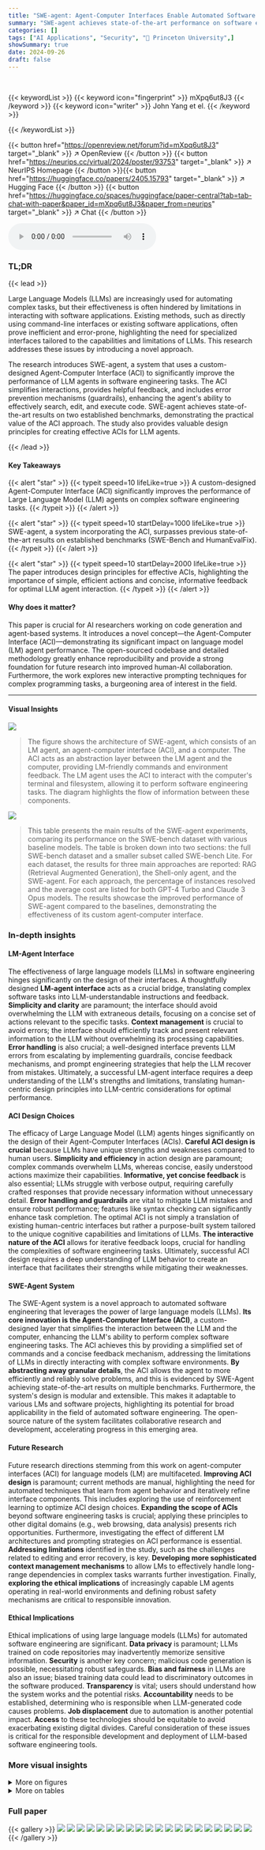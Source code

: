 ```yaml
---
title: "SWE-agent: Agent-Computer Interfaces Enable Automated Software Engineering"
summary: "SWE-agent achieves state-of-the-art performance on software engineering benchmarks by creating a custom agent-computer interface that enhances LM agents' ability to use computers."
categories: []
tags: ["AI Applications", "Security", "🏢 Princeton University",]
showSummary: true
date: 2024-09-26
draft: false
---
```


<br>

{{< keywordList >}}
{{< keyword icon="fingerprint" >}} mXpq6ut8J3 {{< /keyword >}}
{{< keyword icon="writer" >}} John Yang et el. {{< /keyword >}}
 
{{< /keywordList >}}

{{< button href="https://openreview.net/forum?id=mXpq6ut8J3" target="_blank" >}}
↗ OpenReview
{{< /button >}}
{{< button href="https://neurips.cc/virtual/2024/poster/93753" target="_blank" >}}
↗ NeurIPS Homepage
{{< /button >}}{{< button href="https://huggingface.co/papers/2405.15793" target="_blank" >}}
↗ Hugging Face
{{< /button >}}
{{< button href="https://huggingface.co/spaces/huggingface/paper-central?tab=tab-chat-with-paper&paper_id=mXpq6ut8J3&paper_from=neurips" target="_blank" >}}
↗ Chat
{{< /button >}}



<audio controls>
    <source src="https://ai-paper-reviewer.com/mXpq6ut8J3/podcast.wav" type="audio/wav">
    Your browser does not support the audio element.
</audio>


### TL;DR


{{< lead >}}

Large Language Models (LLMs) are increasingly used for automating complex tasks, but their effectiveness is often hindered by limitations in interacting with software applications.  Existing methods, such as directly using command-line interfaces or existing software applications, often prove inefficient and error-prone, highlighting the need for specialized interfaces tailored to the capabilities and limitations of LLMs. This research addresses these issues by introducing a novel approach. 

The research introduces SWE-agent, a system that uses a custom-designed Agent-Computer Interface (ACI) to significantly improve the performance of LLM agents in software engineering tasks. The ACI simplifies interactions, provides helpful feedback, and includes error prevention mechanisms (guardrails), enhancing the agent's ability to effectively search, edit, and execute code. SWE-agent achieves state-of-the-art results on two established benchmarks, demonstrating the practical value of the ACI approach. The study also provides valuable design principles for creating effective ACIs for LLM agents.

{{< /lead >}}


#### Key Takeaways

{{< alert "star" >}}
{{< typeit speed=10 lifeLike=true >}} A custom-designed Agent-Computer Interface (ACI) significantly improves the performance of Large Language Model (LLM) agents on complex software engineering tasks. {{< /typeit >}}
{{< /alert >}}

{{< alert "star" >}}
{{< typeit speed=10 startDelay=1000 lifeLike=true >}} SWE-agent, a system incorporating the ACI, surpasses previous state-of-the-art results on established benchmarks (SWE-Bench and HumanEvalFix). {{< /typeit >}}
{{< /alert >}}

{{< alert "star" >}}
{{< typeit speed=10 startDelay=2000 lifeLike=true >}} The paper introduces design principles for effective ACIs, highlighting the importance of simple, efficient actions and concise, informative feedback for optimal LLM agent interaction. {{< /typeit >}}
{{< /alert >}}

#### Why does it matter?
This paper is crucial for AI researchers working on code generation and agent-based systems.  It introduces a novel concept—the Agent-Computer Interface (ACI)—demonstrating its significant impact on language model (LM) agent performance.  The open-sourced codebase and detailed methodology greatly enhance reproducibility and provide a strong foundation for future research into improved human-AI collaboration.  Furthermore, the work explores new interactive prompting techniques for complex programming tasks, a burgeoning area of interest in the field.

------
#### Visual Insights



![](https://ai-paper-reviewer.com/mXpq6ut8J3/figures_0_1.jpg)

> The figure shows the architecture of SWE-agent, which consists of an LM agent, an agent-computer interface (ACI), and a computer. The ACI acts as an abstraction layer between the LM agent and the computer, providing LM-friendly commands and environment feedback.  The LM agent uses the ACI to interact with the computer's terminal and filesystem, allowing it to perform software engineering tasks.  The diagram highlights the flow of information between these components.





![](https://ai-paper-reviewer.com/mXpq6ut8J3/tables_5_1.jpg)

> This table presents the main results of the SWE-agent experiments, comparing its performance on the SWE-bench dataset with various baseline models. The table is broken down into two sections: the full SWE-bench dataset and a smaller subset called SWE-bench Lite. For each dataset, the results for three main approaches are reported: RAG (Retrieval Augmented Generation), the Shell-only agent, and the SWE-agent. For each approach, the percentage of instances resolved and the average cost are listed for both GPT-4 Turbo and Claude 3 Opus models.  The results showcase the improved performance of SWE-agent compared to the baselines, demonstrating the effectiveness of its custom agent-computer interface.





### In-depth insights


#### LM-Agent Interface
The effectiveness of large language models (LLMs) in software engineering hinges significantly on the design of their interfaces.  A thoughtfully designed **LM-agent interface** acts as a crucial bridge, translating complex software tasks into LLM-understandable instructions and feedback.  **Simplicity and clarity** are paramount; the interface should avoid overwhelming the LLM with extraneous details, focusing on a concise set of actions relevant to the specific tasks.  **Context management** is crucial to avoid errors; the interface should efficiently track and present relevant information to the LLM without overwhelming its processing capabilities.  **Error handling** is also crucial; a well-designed interface prevents LLM errors from escalating by implementing guardrails, concise feedback mechanisms, and prompt engineering strategies that help the LLM recover from mistakes. Ultimately, a successful LM-agent interface requires a deep understanding of the LLM's strengths and limitations, translating human-centric design principles into LLM-centric considerations for optimal performance.

#### ACI Design Choices
The efficacy of Large Language Model (LLM) agents hinges significantly on the design of their Agent-Computer Interfaces (ACIs).  **Careful ACI design is crucial** because LLMs have unique strengths and weaknesses compared to human users.  **Simplicity and efficiency** in action design are paramount; complex commands overwhelm LLMs, whereas concise, easily understood actions maximize their capabilities.  **Informative, yet concise feedback** is also essential; LLMs struggle with verbose output, requiring carefully crafted responses that provide necessary information without unnecessary detail.  **Error handling and guardrails** are vital to mitigate LLM mistakes and ensure robust performance; features like syntax checking can significantly enhance task completion.  The optimal ACI is not simply a translation of existing human-centric interfaces but rather a purpose-built system tailored to the unique cognitive capabilities and limitations of LLMs. **The interactive nature of the ACI** allows for iterative feedback loops, crucial for handling the complexities of software engineering tasks.  Ultimately, successful ACI design requires a deep understanding of LLM behavior to create an interface that facilitates their strengths while mitigating their weaknesses.

#### SWE-Agent System
The SWE-Agent system is a novel approach to automated software engineering that leverages the power of large language models (LLMs).  **Its core innovation is the Agent-Computer Interface (ACI)**, a custom-designed layer that simplifies the interaction between the LLM and the computer, enhancing the LLM's ability to perform complex software engineering tasks. The ACI achieves this by providing a simplified set of commands and a concise feedback mechanism, addressing the limitations of LLMs in directly interacting with complex software environments.  **By abstracting away granular details**, the ACI allows the agent to more efficiently and reliably solve problems, and this is evidenced by SWE-Agent achieving state-of-the-art results on multiple benchmarks.  Furthermore, the system's design is modular and extensible. This makes it adaptable to various LMs and software projects, highlighting its potential for broad applicability in the field of automated software engineering. The open-source nature of the system facilitates collaborative research and development, accelerating progress in this emerging area.

#### Future Research
Future research directions stemming from this work on agent-computer interfaces (ACI) for language models (LM) are multifaceted.  **Improving ACI design** is paramount; current methods are manual, highlighting the need for automated techniques that learn from agent behavior and iteratively refine interface components. This includes exploring the use of reinforcement learning to optimize ACI design choices.  **Expanding the scope of ACIs** beyond software engineering tasks is crucial; applying these principles to other digital domains (e.g., web browsing, data analysis) presents rich opportunities.  Furthermore, investigating the effect of different LM architectures and prompting strategies on ACI performance is essential.  **Addressing limitations** identified in the study, such as the challenges related to editing and error recovery, is key. **Developing more sophisticated context management mechanisms** to allow LMs to effectively handle long-range dependencies in complex tasks warrants further investigation. Finally, **exploring the ethical implications** of increasingly capable LM agents operating in real-world environments and defining robust safety mechanisms are critical to responsible innovation.

#### Ethical Implications
Ethical implications of using large language models (LLMs) for automated software engineering are significant.  **Data privacy** is paramount; LLMs trained on code repositories may inadvertently memorize sensitive information.  **Security** is another key concern;  malicious code generation is possible, necessitating robust safeguards.  **Bias and fairness** in LLMs are also an issue; biased training data could lead to discriminatory outcomes in the software produced.  **Transparency** is vital; users should understand how the system works and the potential risks.  **Accountability** needs to be established, determining who is responsible when LLM-generated code causes problems.  **Job displacement** due to automation is another potential impact.  **Access** to these technologies should be equitable to avoid exacerbating existing digital divides. Careful consideration of these issues is critical for the responsible development and deployment of LLM-based software engineering tools.


### More visual insights

<details>
<summary>More on figures
</summary>


![](https://ai-paper-reviewer.com/mXpq6ut8J3/figures_1_1.jpg)

> This figure shows a comparison between the human-computer interaction (HCI) and the agent-computer interaction (ACI).  The left side shows how a large language model (LLM) agent interacts with a computer via a custom-designed ACI. The ACI provides LLM-friendly commands for navigating repositories, viewing and editing files, and searching for code. The right side illustrates how a human interacts with a computer using a standard User Interface (UI) such as VSCode. The image highlights the key difference in how different users (LLMs vs humans) interact with computers and underscores the need for specialized interfaces tailored to the capabilities and limitations of LLMs.


![](https://ai-paper-reviewer.com/mXpq6ut8J3/figures_3_1.jpg)

> This figure shows the architecture of SWE-agent.  An LM agent interacts with a computer through an abstraction layer called an Agent-Computer Interface (ACI). The ACI defines the commands the agent can use to interact with the computer (e.g., navigate a repository, search for files, view files, edit lines) and specifies the format of feedback from the computer to the agent. This allows the LM agent to execute a series of actions on the computer in response to a task.


![](https://ai-paper-reviewer.com/mXpq6ut8J3/figures_6_1.jpg)

> This figure shows the architecture of SWE-agent.  An LM agent interacts with a computer indirectly, via an abstraction layer called the Agent-Computer Interface (ACI).  The ACI defines the commands the agent can use to interact with the computer and the format of feedback that it receives from the computer.  The figure highlights the key components: the LM agent, the ACI, and the computer's terminal and file system. This interaction setup is crucial to the performance of SWE-agent.


![](https://ai-paper-reviewer.com/mXpq6ut8J3/figures_6_2.jpg)

> This figure shows the SWE-agent architecture.  An LM agent interacts with a computer through a custom Agent-Computer Interface (ACI). The ACI acts as an abstraction layer, translating between LM-friendly commands and the computer's functionalities.  The ACI provides the agent with commands to interact with files (navigate the repo, search files, view files, edit lines) and feedback from the computer in a format the LM can easily understand.


![](https://ai-paper-reviewer.com/mXpq6ut8J3/figures_7_1.jpg)

> This figure shows the frequency of actions taken at different turns in successful trajectories of SWE-agent. The x-axis represents the turn number and the y-axis represents the frequency of each action.  The actions are color-coded to easily visualize which actions are most frequent at which turns.  Note that the trajectories are only from those that were successfully resolved.


![](https://ai-paper-reviewer.com/mXpq6ut8J3/figures_7_2.jpg)

> This figure shows a pie chart that breaks down the reasons why SWE-agent failed to solve a problem.  The categories are based on a manual analysis of the trajectories, and each slice represents the percentage of failures attributable to a specific reason.  The categories and their percentage breakdown are given in the legend.


![](https://ai-paper-reviewer.com/mXpq6ut8J3/figures_15_1.jpg)

> This figure shows the architecture of SWE-agent.  SWE-agent uses a language model (LM) to interact with a computer. The interaction is mediated by a custom agent-computer interface (ACI). The ACI provides the LM with a set of commands to interact with the computer, such as navigating a repository, searching for files, viewing files, and editing files. The ACI also provides the LM with feedback from the computer in a structured format. This allows the LM to understand the state of the computer and make informed decisions. The feedback includes the commands used by the agent, the results of those commands, and the current state of the computer.


![](https://ai-paper-reviewer.com/mXpq6ut8J3/figures_17_1.jpg)

> The figure illustrates the SWE-agent architecture.  An LM agent interacts with a computer via a custom Agent-Computer Interface (ACI). The ACI is depicted as a layer between the LM agent and the computer system.  It shows the flow of LM-friendly commands from the agent to the computer, and the flow of LM-friendly environment feedback from the computer back to the agent.  The ACI simplifies interactions for the LM agent compared to a standard terminal interaction. The feedback mechanisms are designed to provide concise and relevant information, which contrasts with the more granular and complex information typically available through standard interfaces.  This design helps address challenges encountered when using language models in complex software engineering tasks.


![](https://ai-paper-reviewer.com/mXpq6ut8J3/figures_18_1.jpg)

> This figure shows a high-level overview of the SWE-agent architecture.  An LM agent interacts with a computer through a custom-designed Agent-Computer Interface (ACI). The ACI translates between LM-friendly commands (e.g., 'navigate repo', 'edit lines') and computer actions, receiving feedback from the computer in a format that is easy for the LM to understand.  The ACI acts as an abstraction layer that simplifies interactions, helping the LM agent perform complex software engineering tasks.  The figure highlights the key components: the LM agent, the ACI, and the computer system (including the terminal and file system).


![](https://ai-paper-reviewer.com/mXpq6ut8J3/figures_19_1.jpg)

> The figure shows a schematic of the SWE-agent system. An LM agent interacts with a computer through a custom Agent-Computer Interface (ACI). The ACI translates LM commands into actions the computer can understand and provides the LM with feedback about the results of the actions. The ACI is designed to be more user-friendly for LM agents than existing interfaces like the Linux shell.


![](https://ai-paper-reviewer.com/mXpq6ut8J3/figures_20_1.jpg)

> This figure shows the overall architecture of SWE-agent.  An LM agent interacts with a computer, but not directly.  Instead, there is an abstraction layer called an Agent-Computer Interface (ACI). The ACI handles commands from the LM agent to the computer, and formats the computer's responses for the LM.  The diagram highlights the flow of information, showing how the LM sends commands, receives feedback, and interacts with the computer's filesystem and terminal.


![](https://ai-paper-reviewer.com/mXpq6ut8J3/figures_21_1.jpg)

> This figure shows the SWE-agent architecture, illustrating how a large language model (LM) interacts with a computer using a custom-designed agent-computer interface (ACI). The ACI acts as an abstraction layer, simplifying the interaction between the LM and the computer's operating system, file system, and other tools.  The figure highlights the flow of LM-friendly commands from the agent to the computer, and the structured feedback provided to the agent, enabling it to effectively perform software engineering tasks.


![](https://ai-paper-reviewer.com/mXpq6ut8J3/figures_22_1.jpg)

> This figure shows a schematic of the SWE-agent system.  An LM agent interacts with a computer indirectly via an abstraction layer called an Agent-Computer Interface (ACI). The ACI simplifies the interaction by providing a set of LM-friendly commands for interacting with the computer's file system and terminal, and  formats the feedback from the computer in a way that is easily understandable by the LM agent.  This contrasts with a typical human-computer interaction where a user directly interacts with a complex terminal and file system.


![](https://ai-paper-reviewer.com/mXpq6ut8J3/figures_26_1.jpg)

> This figure illustrates the architecture of SWE-agent, showing how a large language model (LM) interacts with a computer through a custom agent-computer interface (ACI). The ACI acts as an intermediary, translating LM commands into computer-understandable instructions and formatting the computer's responses back to the LM.  The ACI provides LM-friendly commands for interacting with files and the file system, allowing for actions such as navigating repositories, searching for files, viewing files, editing files, and executing commands.


![](https://ai-paper-reviewer.com/mXpq6ut8J3/figures_26_2.jpg)

> This figure shows two main components of the SWE-agent interface: the File Viewer and the Search tools. The File Viewer is designed to show a small window of a file’s contents at once, allowing the agent to efficiently scan through a file. The search tools are shown on the right. The figure shows examples of using the three commands to search for files and text.  The caption also specifies that these are examples of real agent behavior.


![](https://ai-paper-reviewer.com/mXpq6ut8J3/figures_28_1.jpg)

> This figure shows a stacked bar chart that visualizes the distribution of action patterns across turns in a trajectory. Each bar represents a sequence of turns (e.g., 1-3 represents the first three turns). The bars are color-coded to represent the different categories of action patterns. The height of each bar shows how frequently those categories of actions are performed during those turns.  This gives a visual representation of the relative frequency of each action type at different stages within a successful trajectory.  The chart shows that certain action types (like reproduction and localization) are more common at the beginning of a trajectory, while others (like editing and submission) become more frequent later in the trajectory, illustrating the phases of problem solving.


![](https://ai-paper-reviewer.com/mXpq6ut8J3/figures_28_2.jpg)

> This figure shows the distribution of actions across different turns of a trajectory.  The x-axis represents the turn number, and the y-axis represents the density of each action.  The actions are color-coded for easy identification.  The figure highlights the prevalence of certain actions in different stages of the problem-solving process.  The `exit_cost` category represents instances where the token budget was exhausted before the agent could complete the task.


![](https://ai-paper-reviewer.com/mXpq6ut8J3/figures_29_1.jpg)

> This figure shows the user interface elements of the SWE-agent. It highlights the File Viewer, which presents a limited window of the open file's content, and three different search commands: `find_file`, `search_dir`, and `search_file`. These commands allow the agent to locate files or specific lines within files, aiding navigation and information retrieval within the codebase. The figure is accompanied by examples of how the commands' outputs are formatted and displayed to the agent.


![](https://ai-paper-reviewer.com/mXpq6ut8J3/figures_30_1.jpg)

> This figure shows examples of the File Viewer and Search components in SWE-agent.  The File Viewer displays code from an open file with line numbers and context. The search commands (find_file, search_dir, search_file) allow an agent to locate specific files or strings in the repository, with the results displayed concisely.


![](https://ai-paper-reviewer.com/mXpq6ut8J3/figures_30_2.jpg)

> This figure shows the probability of a successful edit given a certain number of consecutive failed edits.  The x-axis represents the number of consecutive failed edits, and the y-axis represents the probability of a successful edit following those failed edits. The graph shows a clear trend: the probability of a successful edit decreases as the number of consecutive failed edits increases. This illustrates that after several failed edits, the model has a much lower chance of recovering and performing a successful edit.


![](https://ai-paper-reviewer.com/mXpq6ut8J3/figures_32_1.jpg)

> The figure illustrates the SWE-agent architecture, showing how a Language Model (LM) agent interacts with a computer through a custom Agent-Computer Interface (ACI). The ACI acts as an abstraction layer, simplifying the interaction between the LM agent and the computer's environment (terminal, file system).  The ACI provides the LM agent with LM-friendly commands (e.g., navigate repo, search files, view files, edit lines) and a structured format for receiving feedback from the computer's actions, enabling more effective interaction and improved performance in complex tasks such as software engineering.


![](https://ai-paper-reviewer.com/mXpq6ut8J3/figures_32_2.jpg)

> This figure shows the architecture of SWE-agent.  An LM agent interacts with a computer through a custom interface called an ACI (Agent-Computer Interface). The ACI defines the commands that the LM agent can use to interact with the computer and the format of the feedback that the computer sends back to the agent. The figure visually depicts the flow of information between the LM agent, the ACI, and the computer.  The LM agent receives feedback, generates commands, and interacts with the computer's file system. This custom design of the ACI enables the LM agent to effectively interact with the computer and solve software engineering tasks.


![](https://ai-paper-reviewer.com/mXpq6ut8J3/figures_33_1.jpg)

> The figure illustrates the architecture of SWE-agent, showing how a Language Model (LM) agent interacts with a computer through a custom Agent-Computer Interface (ACI).  The ACI acts as an intermediary, translating LM commands into actions that the computer can understand, and providing feedback to the LM in a format that it can process. The diagram shows the LM agent, the ACI, and the computer components, with arrows indicating the flow of commands and feedback.  This architecture allows the LM agent to effectively interact with the computer and solve software engineering tasks.


![](https://ai-paper-reviewer.com/mXpq6ut8J3/figures_33_2.jpg)

> This figure shows examples of the File Viewer and Search components of the SWE-agent interface.  The File Viewer displays file content with line numbers, allowing for easy navigation within a file. The Search functionality includes commands to search for files, search within files for specific terms, and to search within directories for specific terms. The figure highlights how the ACI provides concise information and feedback, which enhances an LM agent's ability to perform software engineering tasks.


![](https://ai-paper-reviewer.com/mXpq6ut8J3/figures_36_1.jpg)

> This figure shows the user interface design of the file viewer and search components within SWE-agent.  The file viewer provides a way to interactively view and navigate the contents of code files.  The search components allow the agent to efficiently search for relevant files and strings within the codebase using commands like `find_file`, `search_file`, and `search_dir`. The example trajectories are from the pvlib_pvlib-python-1603 task instance, showcasing the agent's interaction with these interface elements.  The use of color coding and clear formatting aims to improve the clarity and efficiency of the information presented to the LM agent.


![](https://ai-paper-reviewer.com/mXpq6ut8J3/figures_38_1.jpg)

> This figure illustrates the SWE-agent architecture, showing how a large language model (LM) interacts with a computer through a custom agent-computer interface (ACI). The ACI acts as an intermediary, translating the LM's commands into actions that the computer can understand, and feeding back the computer's responses to the LM in a format that is easy for it to process.  This design is intended to improve the LM's ability to perform complex software engineering tasks.


![](https://ai-paper-reviewer.com/mXpq6ut8J3/figures_40_1.jpg)

> This figure shows the architecture of SWE-agent.  An LM agent interacts with a computer through a custom-built agent-computer interface (ACI). The ACI is designed to be more LM-friendly than standard interfaces (like a command line), providing simplified commands and structured feedback. This improves the agent's ability to perform software engineering tasks. The diagram illustrates the communication flow between the LM agent, the ACI, and the computer's file system and terminal.


![](https://ai-paper-reviewer.com/mXpq6ut8J3/figures_40_2.jpg)

> This figure illustrates the SWE-agent architecture.  An LM agent interacts with a computer through a custom-designed Agent-Computer Interface (ACI). The ACI defines the commands the agent can use to interact with the computer (e.g., navigating the file system, searching files, viewing files, editing files) and the format in which the computer provides feedback to the agent. This design is crucial for the agent's success and allows the agent to solve software engineering tasks efficiently and reliably by filtering out distracting and unnecessary information.


![](https://ai-paper-reviewer.com/mXpq6ut8J3/figures_42_1.jpg)

> This figure demonstrates the architecture of SWE-agent, showing how a large language model (LM) interacts with a computer through a custom agent-computer interface (ACI). The ACI is designed to simplify the interaction for the LM by providing a set of LM-friendly commands for common software engineering tasks (e.g., navigating a repository, searching and viewing files, editing code). The ACI also controls the format of the feedback from the computer, making it easier for the LM to understand and use in subsequent actions.  The architecture consists of three main components: a LM agent, which sends commands through the ACI; the ACI itself, which acts as an abstraction layer simplifying interaction between the LM and the computer; and the computer environment, including the file system and the terminal, from which the agent receives feedback.


![](https://ai-paper-reviewer.com/mXpq6ut8J3/figures_43_1.jpg)

> This figure shows the architecture of SWE-agent, which uses a Language Model (LM) to interact with a computer through a custom Agent-Computer Interface (ACI). The ACI is designed to make it easier for the LM agent to use the computer to perform software engineering tasks. The ACI provides the LM agent with a set of simple commands that can be used to view, search, and edit files, as well as to navigate a repository and execute tests. The ACI also provides the LM agent with a way to receive feedback from the computer. The figure shows how the LM agent uses the ACI to interact with the computer in order to solve a software engineering task. The figure shows the LM agent, the ACI, and the computer, and highlights the flow of information between them.


![](https://ai-paper-reviewer.com/mXpq6ut8J3/figures_45_1.jpg)

> This figure shows a diagram of the SWE-agent system architecture. The Language Model (LM) agent interacts with a computer indirectly through a custom Agent-Computer Interface (ACI).  The ACI acts as an intermediary, translating the LM's requests into commands understandable by the computer and vice-versa.  The commands available to the agent via the ACI, as well as the format of the feedback the computer sends back to the agent, are crucial elements of the system design.


![](https://ai-paper-reviewer.com/mXpq6ut8J3/figures_45_2.jpg)

> This figure shows a schematic of the SWE-agent architecture. An LM agent interacts with a computer through a custom-designed agent-computer interface (ACI). The ACI translates LM commands into actions understandable by the computer and formats computer responses into a format suitable for the LM. The ACI simplifies complex software engineering tasks into a series of smaller, more manageable actions.  The figure highlights the key components of the ACI, such as the commands available to the agent (navigate repo, search files, view files, edit lines) and the feedback mechanisms from the computer (LM-friendly environment feedback).


![](https://ai-paper-reviewer.com/mXpq6ut8J3/figures_45_3.jpg)

> This figure illustrates the SWE-agent architecture.  An LM agent interacts with a computer indirectly via an agent-computer interface (ACI). The ACI acts as an abstraction layer, simplifying the interaction by providing the LM agent with high-level commands (e.g., navigate repo, search files, view files, edit lines) and receiving structured feedback from the computer's actions, such as terminal outputs and file system changes. This design makes it easier for the LM agent to perform complex software engineering tasks, as compared to interacting directly with a low-level interface like the Linux shell.


![](https://ai-paper-reviewer.com/mXpq6ut8J3/figures_47_1.jpg)

> This figure illustrates the SWE-agent architecture.  An LM agent interacts with a computer indirectly through a custom-designed abstraction layer called an Agent-Computer Interface (ACI). The ACI defines the commands the LM can use to interact with the computer (e.g., file navigation, editing) and how the computer's responses are formatted and relayed back to the agent.  This design enhances the LM agent's ability to work with computer systems to achieve specific software engineering tasks.


![](https://ai-paper-reviewer.com/mXpq6ut8J3/figures_47_2.jpg)

> The figure shows a high-level architecture of SWE-agent, where an LM agent interacts with a computer through a custom-designed agent-computer interface (ACI). The ACI simplifies the interaction by providing a set of LM-friendly commands for interacting with the computer's file system and terminal, and also provides structured feedback to the LM. This allows the LM agent to perform complex software engineering tasks more effectively.  The example shows a simple file structure with a `README.rst` and `examples` directory within a `sklearn` directory.


![](https://ai-paper-reviewer.com/mXpq6ut8J3/figures_50_1.jpg)

> This figure shows a diagram illustrating the SWE-agent architecture.  An LM agent interacts with a computer via a custom-designed agent-computer interface (ACI). The ACI translates LM commands into actions the computer can understand and provides structured feedback to the agent in a format it can easily process. The ACI acts as an abstraction layer that simplifies the interaction between the LM agent and the complex computer environment, enabling the agent to solve complex software engineering tasks more effectively.


![](https://ai-paper-reviewer.com/mXpq6ut8J3/figures_50_2.jpg)

> This figure shows the architecture of SWE-agent.  SWE-agent uses a language model (LM) to interact with a computer. The interaction is mediated by a custom agent-computer interface (ACI).  The ACI translates LM commands into actions that the computer can understand, and it formats the computer's responses in a way that the LM can easily process. The ACI includes commands for navigating a repository (searching and viewing files), editing files, and executing tests.


![](https://ai-paper-reviewer.com/mXpq6ut8J3/figures_53_1.jpg)

> This figure shows the architecture of SWE-agent.  An LM agent interacts with a computer through a custom agent-computer interface (ACI). The ACI acts as an abstraction layer, simplifying the interaction between the LM agent and the complex computer environment. The ACI defines a set of LM-friendly commands for interacting with the computer (e.g., navigating the repository, searching files, viewing files, editing lines) and specifies the format of the feedback from the computer to the LM agent. This abstraction layer allows the LM agent to efficiently and reliably interact with the computer to solve complex tasks, improving its overall performance.


![](https://ai-paper-reviewer.com/mXpq6ut8J3/figures_57_1.jpg)

> This figure shows a high-level overview of the SWE-agent architecture.  The Language Model (LM) agent interacts with the computer via a custom Agent-Computer Interface (ACI). The ACI translates the LM's commands into actions that can be executed on the computer, and it processes the feedback from the computer into a format that the LM can understand.  The ACI also handles the navigation of the file system and the execution of other programs.


![](https://ai-paper-reviewer.com/mXpq6ut8J3/figures_57_2.jpg)

> This figure illustrates the SWE-agent system, which consists of a Language Model (LM) agent interacting with a computer through a custom Agent-Computer Interface (ACI). The ACI acts as an abstraction layer, simplifying the interaction between the LM agent and the computer's functionalities (terminal, file system).  It defines the commands the LM can use to interact with the computer and specifies the format of feedback received from the computer.


![](https://ai-paper-reviewer.com/mXpq6ut8J3/figures_58_1.jpg)

> This figure shows the architecture of SWE-agent.  An LM agent interacts with a computer through a custom Agent-Computer Interface (ACI). The ACI handles the communication between the LM and the computer, providing LM-friendly commands (e.g., navigate repo, search files, view files, edit lines) and a formatted environment feedback to the agent. The computer's response (terminal and file system) is also displayed. This highlights the key innovation of the paper: using a custom ACI to facilitate effective interaction between LMs and computers for complex software engineering tasks.


![](https://ai-paper-reviewer.com/mXpq6ut8J3/figures_58_2.jpg)

> This figure shows the architecture of SWE-agent.  The Language Model (LM) agent interacts with a computer through a custom Agent-Computer Interface (ACI).  The ACI translates high-level commands from the LM agent into low-level system commands, and translates low-level feedback from the computer system back into the LM-friendly format. This allows the LM agent to interact with and control the computer autonomously, unlike traditional LM agents that operate through existing applications such as a terminal or a text editor.


![](https://ai-paper-reviewer.com/mXpq6ut8J3/figures_58_3.jpg)

> This figure shows a diagram of the SWE-agent architecture.  An LM agent interacts with a computer through a custom agent-computer interface (ACI). The ACI translates LM commands into actions on the computer (e.g., navigating a repository, editing files), and provides feedback to the LM in a format designed for efficient processing. The ACI is shown as a layer between the LM agent and the computer's filesystem and terminal.


![](https://ai-paper-reviewer.com/mXpq6ut8J3/figures_59_1.jpg)

> This figure shows the architecture of SWE-agent. An LM agent interacts with a computer through a custom-designed interface called ACI.  The ACI facilitates interaction by translating LM commands into actions understandable by the computer and transforming computer responses into feedback that is usable by the LM agent. This interaction loop allows the agent to accomplish complex tasks by breaking them down into smaller, manageable steps. The figure highlights the key components involved, including the LM agent, the ACI, the computer (including its terminal and file system), and the flow of commands and feedback between them.


![](https://ai-paper-reviewer.com/mXpq6ut8J3/figures_60_1.jpg)

> This figure shows a high-level overview of the SWE-agent architecture.  An LM agent interacts with a computer, not directly through a shell, but via a custom abstraction layer called an Agent-Computer Interface (ACI). The ACI defines the commands that the LM can use to interact with the computer and the format of the feedback the computer provides to the LM. The diagram visually represents the information flow between the LM agent, ACI, and the computer system (filesystem, terminal).


![](https://ai-paper-reviewer.com/mXpq6ut8J3/figures_64_1.jpg)

> The figure illustrates the SWE-agent architecture.  An LM agent interacts with a computer using a custom agent-computer interface (ACI). The ACI is represented by the two boxes showing the LM-friendly commands (e.g., navigate repo, search files, view files, edit lines) that the agent can use to interact with the computer, and the format of the feedback from the computer. The feedback includes the terminal, file system, and an example file structure.  The ACI acts as an intermediary, abstracting away the complexities of the underlying computer system and providing a simplified interface for the LM agent. This simplified interface is key to improving the LM agent's performance in software engineering tasks.


![](https://ai-paper-reviewer.com/mXpq6ut8J3/figures_64_2.jpg)

> This figure illustrates the SWE-agent system, which consists of a language model (LM) agent interacting with a computer through a custom agent-computer interface (ACI). The ACI acts as an abstraction layer, simplifying the interaction between the LM agent and the complex commands and feedback of the computer's environment.  It shows the LM agent sending LM-friendly commands (e.g., navigate repo, search files, view files, edit lines) to the ACI, which translates them into appropriate commands for the computer's terminal and filesystem.  The ACI then relays the computer's response back to the LM agent in a friendly format.


![](https://ai-paper-reviewer.com/mXpq6ut8J3/figures_67_1.jpg)

> This figure shows the architecture of SWE-agent.  An LM agent interacts with a computer through a custom Agent-Computer Interface (ACI). The ACI translates between LM-friendly commands and the computer's response.  The ACI's design is crucial to the LM agent's success.  The feedback loop shown is iterative, with the agent repeatedly making requests based on the computer's responses.


![](https://ai-paper-reviewer.com/mXpq6ut8J3/figures_69_1.jpg)

> This figure shows a schematic of the SWE-agent system.  An LM agent interacts with a computer via a custom-designed Agent-Computer Interface (ACI). The ACI translates LM commands into actions the computer can understand, and translates computer responses back into a format that the LM can easily process. This design allows the LM agent to autonomously perform more complex software engineering tasks.  The figure highlights the key components: the LM Agent, the ACI, the computer, and its terminal and file system.


![](https://ai-paper-reviewer.com/mXpq6ut8J3/figures_70_1.jpg)

> This figure illustrates the architecture of SWE-agent, which consists of a language model (LM) agent interacting with a computer through a custom agent-computer interface (ACI).  The ACI acts as an abstraction layer, simplifying the interaction between the LM and the computer's functionalities (terminal, file system).  The ACI defines the commands the LM agent can use to interact with the computer and specifies the format of the feedback the computer provides to the LM. This simplified interface is designed to improve the LM agent's ability to perform software engineering tasks.


![](https://ai-paper-reviewer.com/mXpq6ut8J3/figures_72_1.jpg)

> This figure shows the architecture of SWE-agent.  An LM agent interacts with a computer through a custom-designed agent-computer interface (ACI). The ACI provides the agent with a simplified set of commands for interacting with the computer's file system, such as navigating the repository, viewing and editing files, and executing tests. The ACI also controls the format of the feedback that the computer provides to the agent, which includes both commands and environmental responses.


![](https://ai-paper-reviewer.com/mXpq6ut8J3/figures_73_1.jpg)

> This figure illustrates the SWE-agent architecture.  An LM agent interacts with a computer indirectly, via a custom Agent-Computer Interface (ACI). The ACI acts as an abstraction layer that simplifies the interaction between the LM agent and the computer's file system and terminal, thereby enhancing the agent's ability to perform complex software engineering tasks.  The ACI defines the commands the LM agent can use (e.g., navigate repository, search files, view files, edit lines) and also specifies how feedback from the computer is formatted to make it easier for the LM agent to understand and process.


![](https://ai-paper-reviewer.com/mXpq6ut8J3/figures_73_2.jpg)

> This figure illustrates the SWE-agent architecture. An LM agent interacts with a computer through a custom Agent-Computer Interface (ACI).  The ACI is a layer of abstraction that simplifies the interaction between the LM agent and the underlying computer system. It provides the LM agent with high-level commands to interact with the computer's file system, execute programs, and receive feedback. This is in contrast to directly interacting with a complex system like a Linux shell, which is challenging for LM agents. The ACI simplifies this complexity and improves the agent's ability to perform software engineering tasks.


![](https://ai-paper-reviewer.com/mXpq6ut8J3/figures_74_1.jpg)

> This figure shows the architecture of SWE-agent.  An LM agent interacts with a computer through a custom Agent-Computer Interface (ACI). The ACI simplifies the interaction by providing a set of LM-friendly commands (e.g., navigate repo, search files, view files, edit lines) and a structured format for the feedback from the computer. This design enhances the agent's ability to use the computer effectively for software engineering tasks.


![](https://ai-paper-reviewer.com/mXpq6ut8J3/figures_76_1.jpg)

> This figure illustrates the SWE-agent architecture.  An LM agent interacts with a computer, not directly through the operating system, but via a custom abstraction layer called an Agent-Computer Interface (ACI). The ACI defines the commands that the LM can use to interact with the computer (e.g., navigate a repository, search files, view files, edit lines) and the format of the feedback the computer provides to the agent.


![](https://ai-paper-reviewer.com/mXpq6ut8J3/figures_76_2.jpg)

> This figure shows the SWE-agent system architecture, illustrating how a large language model (LLM) agent interacts with a computer. The interaction is mediated by a custom-designed agent-computer interface (ACI). The ACI simplifies the interaction process by providing a set of LLM-friendly commands for navigating repositories, viewing and editing files, and executing programs.  The computer's responses are also formatted in a way that's easy for the LLM to understand and process.  This design is in contrast to the typical interaction of LLMs with operating systems or shells, which are often much more complex and difficult for LLMs to use effectively.


![](https://ai-paper-reviewer.com/mXpq6ut8J3/figures_76_3.jpg)

> This figure shows the architecture of SWE-agent.  An LM agent interacts with a computer through a custom Agent-Computer Interface (ACI). The ACI is designed to make it easier for the LM agent to interact with the computer, including commands the agent can use and the format of the feedback received from the computer. The ACI simplifies complex interactions and provides guardrails to prevent common errors, improving the performance of the LM agent.


![](https://ai-paper-reviewer.com/mXpq6ut8J3/figures_78_1.jpg)

> The figure illustrates the SWE-agent system's architecture.  An LM agent interacts with a computer through a custom agent-computer interface (ACI).  The ACI acts as an abstraction layer, simplifying the interaction for the LM.  It provides the agent with LM-friendly commands (repo navigation, file search/view/edit) and receives LM-friendly feedback from the computer (terminal, file system).


![](https://ai-paper-reviewer.com/mXpq6ut8J3/figures_78_2.jpg)

> This figure shows a diagram of the SWE-agent system architecture.  The large language model (LLM) agent interacts with the computer via a custom Agent-Computer Interface (ACI). The ACI acts as an abstraction layer, providing the LLM with simplified commands to interact with the computer's file system and execute code. The computer sends feedback back to the LLM through the ACI in a structured format.  This design is intended to make it easier for LLMs to effectively perform software engineering tasks.


![](https://ai-paper-reviewer.com/mXpq6ut8J3/figures_79_1.jpg)

> This figure shows the architecture of SWE-agent.  An LM agent interacts with a computer through a custom-designed Agent-Computer Interface (ACI). The ACI acts as an intermediary layer, translating the LM's commands into actions the computer can understand, and then relaying the results of these actions back to the LM in a way that's easy for the LM to parse.  The figure highlights the key components: the LM agent, the ACI, and the computer's terminal and file system. The ACI's role is to simplify interactions for the LM by abstracting away the low-level details of interacting with the computer.


![](https://ai-paper-reviewer.com/mXpq6ut8J3/figures_84_1.jpg)

> This figure illustrates the SWE-agent architecture.  An LM agent interacts with a computer indirectly through a custom-designed abstraction layer called the Agent-Computer Interface (ACI). The ACI simplifies the interaction by providing a set of LM-friendly commands for interacting with the computer's file system and terminal, as well as a structured feedback mechanism. This design improves the reliability and efficiency of LM agents in performing complex tasks like software engineering, which is the focus of the paper.


![](https://ai-paper-reviewer.com/mXpq6ut8J3/figures_85_1.jpg)

> This figure shows the architecture of SWE-agent.  The language model (LM) agent interacts with the computer via a custom agent-computer interface (ACI).  The ACI translates LM commands into actions the computer can understand (e.g., navigating a repository, viewing files, editing files, executing tests), and translates the computer's responses back into a format the LM can understand. This interface is crucial for enabling the LM agent to successfully perform complex software engineering tasks.


![](https://ai-paper-reviewer.com/mXpq6ut8J3/figures_85_2.jpg)

> This figure illustrates the architecture of SWE-agent.  An LM agent interacts with a computer through a custom-designed agent-computer interface (ACI). The ACI acts as an abstraction layer, simplifying the interaction for the LM agent by providing LM-friendly commands (e.g., Navigate repo, Search files, View files, Edit lines) and structured feedback from the computer. The ACI enhances the agent's ability to work with the computer's file system and terminal.


![](https://ai-paper-reviewer.com/mXpq6ut8J3/figures_86_1.jpg)

> This figure shows the architecture of SWE-agent.  SWE-agent uses a Language Model (LM) agent to interact with a computer. The interaction is mediated by an Agent-Computer Interface (ACI). The ACI defines the commands the LM agent can use to interact with the computer, and the format of the feedback from the computer to the LM agent. This interface is crucial to the system's functionality, as it allows the LM agent to perform complex software engineering tasks.


![](https://ai-paper-reviewer.com/mXpq6ut8J3/figures_87_1.jpg)

> This figure shows the overall architecture of SWE-agent, which consists of an LM Agent interacting with a computer through a custom Agent-Computer Interface (ACI). The ACI acts as an abstraction layer between the LM agent and the computer, providing the LM agent with LM-friendly commands to navigate a repository, search and view files, edit code, and execute tests.  The ACI also manages the format of the feedback sent back to the LM agent, which includes both the commands used and the responses from the computer. This allows the LM agent to more effectively interact with the computer and perform software engineering tasks.


![](https://ai-paper-reviewer.com/mXpq6ut8J3/figures_88_1.jpg)

> This figure shows the architecture of SWE-agent, where a large language model (LLM) interacts with a computer through a custom agent-computer interface (ACI). The ACI provides a set of simplified commands to the LLM for interacting with the computer's file system, and returns formatted feedback to the LLM, showing the effects of the commands. This design helps the LLM to solve complex tasks that require interaction with the computer more effectively.  The figure includes a visual representation showing the different components such as the LM agent, ACI, computer, terminal, and file system.


![](https://ai-paper-reviewer.com/mXpq6ut8J3/figures_88_2.jpg)

> This figure demonstrates the architecture of SWE-agent, which uses a language model (LM) to interact with a computer.  The interaction is mediated by a custom agent-computer interface (ACI). The ACI simplifies the interaction by providing a set of LM-friendly commands to navigate the file system, view and edit files, and receive feedback from the computer. This design allows the LM agent to efficiently perform complex software engineering tasks.


![](https://ai-paper-reviewer.com/mXpq6ut8J3/figures_89_1.jpg)

> This figure shows the architecture of SWE-agent.  An LM agent interacts with a computer through a custom agent-computer interface (ACI). The ACI simplifies the interaction by providing a set of LM-friendly commands (e.g., navigate repo, search files, view files, edit lines) and a structured format for receiving feedback from the computer. This allows the agent to perform software engineering tasks more effectively.


![](https://ai-paper-reviewer.com/mXpq6ut8J3/figures_91_1.jpg)

> This figure illustrates the SWE-agent architecture, showing how a language model (LM) agent interacts with a computer through a custom-designed agent-computer interface (ACI). The ACI acts as an intermediary, translating LM commands into actions the computer can understand, and feeding back computer responses in a format the LM can process.  This enables the LM agent to perform complex software engineering tasks autonomously.


![](https://ai-paper-reviewer.com/mXpq6ut8J3/figures_92_1.jpg)

> This figure illustrates the SWE-agent architecture.  An LM agent interacts with a computer via a custom Agent-Computer Interface (ACI). The ACI simplifies interaction by providing LM-friendly commands for common software engineering tasks (e.g., navigating a repository, searching/viewing files, editing code).  The ACI also structures feedback from the computer into a format easily processed by the LM.  This design improves the LM's ability to perform complex software engineering tasks compared to interacting directly with the computer's operating system.


![](https://ai-paper-reviewer.com/mXpq6ut8J3/figures_99_1.jpg)

> This figure shows a high-level overview of the SWE-agent architecture.  An LM agent interacts with a computer not directly, but through a custom-designed interface called an ACI (Agent-Computer Interface). The ACI translates between LM-friendly commands and the computer's operating system. The figure highlights the flow of commands from the agent to the computer and the feedback received by the agent, illustrating the interactive nature of the system.


![](https://ai-paper-reviewer.com/mXpq6ut8J3/figures_99_2.jpg)

> The figure shows a diagram of the SWE-agent system.  An LM agent interacts with a computer using a custom Agent-Computer Interface (ACI). The ACI is depicted as a box between the LM agent and the computer.  Arrows indicate that LM-friendly commands are sent from the agent to the computer and LM-friendly environment feedback is returned from the computer to the agent.  The computer's components, including the terminal and the file system, are also shown.  A specific example of a file in the file system is highlighted (README.rst).


![](https://ai-paper-reviewer.com/mXpq6ut8J3/figures_101_1.jpg)

> This figure shows the SWE-agent system architecture.  An LM agent interacts with a computer via a custom Agent-Computer Interface (ACI). The ACI defines the commands the agent can use to interact with the computer (e.g., navigate the file system, edit files, run code) and the format of the feedback the computer provides to the agent.  The diagram highlights the key components involved in the interaction: the LM agent, the ACI, and the computer's file system and terminal.


![](https://ai-paper-reviewer.com/mXpq6ut8J3/figures_107_1.jpg)

> This figure shows the overall architecture of SWE-agent.  An LM agent interacts with a computer via a custom-designed agent-computer interface (ACI). The ACI simplifies the interaction by providing LM-friendly commands for interacting with the computer's file system and terminal, and presenting feedback in a structured format that the LM can easily understand. This is in contrast to the more granular and complex interfaces typically used by human users.


![](https://ai-paper-reviewer.com/mXpq6ut8J3/figures_114_1.jpg)

> This figure illustrates the SWE-agent architecture.  An LM agent interacts with a computer indirectly through a custom agent-computer interface (ACI). The ACI acts as an abstraction layer, simplifying interaction by providing the agent with high-level commands (e.g., navigate repo, search files, view files, edit lines) and structured feedback from the computer's actions. This design improves the agent's ability to perform complex software engineering tasks compared to direct interaction with a shell or similar environments.


</details>




<details>
<summary>More on tables
</summary>


![](https://ai-paper-reviewer.com/mXpq6ut8J3/tables_5_2.jpg)
> This table presents the pass@1 scores achieved by different language models on the HumanEvalFix benchmark.  HumanEvalFix is a code debugging benchmark focusing on short-form code fixes.  The pass@1 metric indicates the percentage of test cases where the model's generated code passes all tests after the fixes are applied.  The table shows that SWE-agent, using GPT-4 Turbo, significantly outperforms other models, achieving a pass@1 rate of 87.7% across Python, JavaScript, and Java tasks.

![](https://ai-paper-reviewer.com/mXpq6ut8J3/tables_5_3.jpg)
> This table presents the results of ablation studies performed on the SWE-agent system, which involved modifying different aspects of the agent-computer interface (ACI) and evaluating its impact on performance.  The ablations include modifications to the search interface (summarized, iterative, no search), the file editing interface (edit action w/ linting, no edit), the file viewer (30 lines, 100 lines, full file), and the context management (last 5 obs, full history, w/o demo). The results show the percentage of instances solved under each configuration, highlighting the effect of design choices on the agent's performance.

![](https://ai-paper-reviewer.com/mXpq6ut8J3/tables_16_1.jpg)
> This table lists the commands available to the SWE-agent.  It categorizes commands into four groups: File Viewer, Search tools, File editing, and Task.  For each command, it provides the command syntax, specifying required and optional arguments, and a description of the command's function and documentation provided to the language model.

![](https://ai-paper-reviewer.com/mXpq6ut8J3/tables_24_1.jpg)
> This table presents the results of a hyperparameter sweep conducted on a subset of the SWE-bench development dataset.  The sweep involved varying three hyperparameters: temperature, window size, and history length.  The table shows the resulting mean % Resolved rate (percentage of instances solved successfully) for each combination of hyperparameter settings across five samples. This helps identify the best performing hyperparameter combination for the model.

![](https://ai-paper-reviewer.com/mXpq6ut8J3/tables_25_1.jpg)
> This table shows the performance of SWE-agent and RAG baselines on the SWE-bench Lite dataset, broken down by repository.  It shows the percentage of instances successfully resolved for each model and each repository.  The numbers in parentheses indicate the number of instances from each repository in the dataset. This allows for comparison of model performance across different repositories and provides insight into which repositories are more challenging for the models.

![](https://ai-paper-reviewer.com/mXpq6ut8J3/tables_25_2.jpg)
> This table shows the success rate of SWE-agent and RAG baselines across 12 different repositories included in SWE-bench Lite.  It demonstrates SWE-agent's improved performance compared to the baselines, especially in repositories where baselines had low success rates. The numbers in parentheses indicate the number of instances from each repository.

![](https://ai-paper-reviewer.com/mXpq6ut8J3/tables_27_1.jpg)
> This table shows the frequency of action patterns within resolved trajectories of SWE-agent with GPT-4. Each row shows a sequence of actions (pattern) and its frequency across several consecutive turns.  The table also categorizes each pattern to describe the general step in the problem-solving process: Reproduction (reproducing the problem), Localization (File/Line) (identifying the relevant file or code lines), Editing (making changes to the code), and Submission (submitting the solution).

![](https://ai-paper-reviewer.com/mXpq6ut8J3/tables_34_1.jpg)
> This table presents the main results of the SWE-agent model's performance on the SWE-bench dataset. It compares the performance of SWE-agent against two baseline models: RAG (Retrieval Augmented Generation) and Shell-only.  The results are shown for both the full SWE-bench dataset and a smaller subset called SWE-bench Lite.  The metrics used to evaluate performance are: the percentage of instances successfully resolved (% Resolved) and the average cost ($ Avg. Cost).  The table highlights the significant improvement in performance achieved by SWE-agent, particularly when using GPT-4 Turbo as the base language model.

![](https://ai-paper-reviewer.com/mXpq6ut8J3/tables_34_2.jpg)
> This table shows the percentage of successfully resolved tasks for each of the 12 repositories in the SWE-bench Lite dataset.  The performance is broken down by model (SWE-agent with GPT-4 Turbo and SWE-agent with Claude 3 Opus) and includes a comparison to a retrieval-augmented generation (RAG) baseline and Claude 2.  The numbers in parentheses indicate the number of tasks from each repository in the Lite dataset.

![](https://ai-paper-reviewer.com/mXpq6ut8J3/tables_35_1.jpg)
> This table compares the performance of SWE-agent with different language models on the SWE-bench dataset. It shows the percentage of resolved instances, which represents the successful resolution of software engineering tasks, and the average cost of each run. The table also includes baseline results from RAG and Shell-only agent to showcase the improvement achieved by SWE-agent.

![](https://ai-paper-reviewer.com/mXpq6ut8J3/tables_36_1.jpg)
> This table presents the main results of the SWE-agent model's performance on two versions of the SWE-bench dataset: the full dataset and a smaller 'Lite' version.  It compares SWE-agent's performance against two baseline models:  a non-interactive retrieval-augmented generation (RAG) model and a model using only the default Linux shell.  The table shows the percentage of tasks successfully solved (% Resolved) and the average cost in USD ($ Avg. Cost) for each model and dataset.  The results highlight the significant improvement achieved by SWE-agent due to the custom ACI compared to the baselines.

![](https://ai-paper-reviewer.com/mXpq6ut8J3/tables_37_1.jpg)
> This table shows the number of task instances that ended in each of four ways.  These ways represent how the task episode concluded: by a successful submission, by exceeding the cost budget (and submitting or not submitting changes), or by prematurely terminating the run due to too many invalid responses. The data is split between fully resolved trajectories and all trajectories.  The numbers are broken down by model (SWE-agent w/ GPT-4 Turbo and SWE-agent w/ Claude 3 Opus) and by dataset split (Full and Lite).

![](https://ai-paper-reviewer.com/mXpq6ut8J3/tables_42_1.jpg)
> This table presents the performance comparison of SWE-agent with different language models on the SWE-bench dataset. It compares SWE-agent's performance against two baseline models: RAG (Retrieval Augmented Generation) and Shell-only agent. The table shows the percentage of resolved issues (% Resolved) and the average cost ($ Avg. Cost) for each model and setting on both the full SWE-bench and the smaller SWE-bench Lite dataset. It highlights SWE-agent's superior performance and improved resolve rate, especially when compared to the RAG baseline.

![](https://ai-paper-reviewer.com/mXpq6ut8J3/tables_44_1.jpg)
> This table presents the performance of different models on the SWE-bench dataset, comparing three different settings: SWE-agent, Basic CLI (Shell-only), and RAG (Retrieval Augmented Generation).  It shows the percentage of tasks successfully resolved (% Resolved) and the average cost ($ Avg. Cost) for both the full SWE-bench dataset and a smaller subset called SWE-bench Lite.  The results highlight the improved performance of SWE-agent, particularly when using GPT-4 Turbo, compared to the baseline methods.

![](https://ai-paper-reviewer.com/mXpq6ut8J3/tables_48_1.jpg)
> This table presents the performance comparison of different models and settings on SWE-bench. It includes SWE-agent with GPT-4 Turbo and Claude 3 Opus, Shell-only agent with GPT-4 Turbo and Claude 3 Opus, and RAG baselines with GPT-4 Turbo and Claude 3 Opus. The metrics used for comparison are \% Resolved and average cost. The table provides a detailed breakdown of the performance of each method on both the full SWE-bench test set and a subset of 300 instances from the SWE-bench test set known as SWE-bench Lite.  This allows for comparison of the performance in the complete and a representative subset of the benchmark.

![](https://ai-paper-reviewer.com/mXpq6ut8J3/tables_48_2.jpg)
> This table compares the performance of SWE-agent with different language models (GPT-4 Turbo and Claude 3 Opus) against two baseline methods: Retrieval Augmented Generation (RAG) and a Shell-only agent. The performance is measured by the percentage of successfully resolved instances (% Resolved) on both the full SWE-bench dataset and a smaller subset (SWE-bench Lite).  The table also shows the average cost ($) for each method.  The results demonstrate that SWE-agent significantly outperforms the baseline methods, achieving state-of-the-art results on both datasets.

![](https://ai-paper-reviewer.com/mXpq6ut8J3/tables_49_1.jpg)
> This table presents the performance of SWE-agent on the SWE-bench dataset, comparing it to two baselines: RAG and Shell-only.  The results show the percentage of instances resolved (% Resolved) and the average cost ($ Avg. Cost) for both the full SWE-bench dataset and a smaller subset called SWE-bench Lite.  It highlights SWE-agent's superior performance, particularly when using GPT-4 Turbo as the underlying language model.

![](https://ai-paper-reviewer.com/mXpq6ut8J3/tables_55_1.jpg)
> This table presents the performance of SWE-agent, along with baselines, on the SWE-bench dataset.  It compares the percentage of resolved issues (% Resolved) and the average cost ($ Avg. Cost) for both the full SWE-bench dataset and a smaller subset (SWE-bench Lite) across different model and interface settings (SWE-agent, Basic CLI, and RAG).  This helps demonstrate the impact of the custom Agent-Computer Interface (ACI) developed for SWE-agent.

![](https://ai-paper-reviewer.com/mXpq6ut8J3/tables_56_1.jpg)
> This table shows the performance of different models on the SWE-bench dataset. The models are tested using three different settings: SWE-agent, Basic CLI, and RAG. The table shows the percentage of instances that were successfully resolved and the average cost for each setting. SWE-agent shows significantly better results compared to other settings.

![](https://ai-paper-reviewer.com/mXpq6ut8J3/tables_58_1.jpg)
> This table presents the main results of the SWE-agent experiments conducted on the SWE-bench dataset.  It compares the performance (% Resolved) and average cost of SWE-agent using two different large language models (LLMs), GPT-4 Turbo and Claude 3 Opus, against two baseline approaches: RAG (Retrieval Augmented Generation) and a Shell-only agent.  The results are shown for both the full SWE-bench dataset and a smaller subset (SWE-bench Lite) focusing on functional bug fixes.  The table highlights SWE-agent's significantly improved performance compared to previous state-of-the-art approaches, particularly using the GPT-4 Turbo LLM.

![](https://ai-paper-reviewer.com/mXpq6ut8J3/tables_58_2.jpg)
> This table compares the performance of SWE-agent with different language models on the SWE-bench dataset. It shows the percentage of resolved issues (% Resolved) and the average cost ($ Avg. Cost) for both the full SWE-bench dataset and a smaller subset called SWE-bench Lite.  The table also includes results for two baseline approaches: RAG (Retrieval Augmented Generation) and a Shell-only agent, which uses only the default Linux shell.  The comparison highlights the improvement achieved by SWE-agent's custom agent-computer interface (ACI) in solving software engineering tasks.

![](https://ai-paper-reviewer.com/mXpq6ut8J3/tables_60_1.jpg)
> This table presents the main results of the SWE-agent experiments.  It compares the performance of SWE-agent (using GPT-4 Turbo and Claude 3 Opus) against two baselines: a retrieval-augmented generation (RAG) approach and a system that only uses the Linux shell. The performance is measured by the percentage of successfully resolved instances in the full SWE-bench dataset and a smaller subset (SWE-bench Lite). The table also includes the average cost (in USD) for each system.

![](https://ai-paper-reviewer.com/mXpq6ut8J3/tables_66_1.jpg)
> This table presents the main results of the SWE-agent experiments.  It compares the performance of SWE-agent with GPT-4 Turbo and Claude 3 Opus against two baseline models: a retrieval augmented generation (RAG) model and a shell-only agent. The comparison is made on two subsets of the SWE-bench dataset: the full test set and a smaller 'Lite' subset. The table shows the percentage of instances successfully resolved (% Resolved) and the average cost in USD for each setting.

![](https://ai-paper-reviewer.com/mXpq6ut8J3/tables_71_1.jpg)
> This table presents the performance of SWE-agent, compared to two baselines (RAG and Shell-only), on the SWE-bench dataset. The performance is measured by the percentage of instances where all tests passed after applying the generated patch (% Resolved) and the average API inference cost.  The table shows results for both the full SWE-bench dataset and a smaller subset (SWE-bench Lite) and highlights the performance improvements achieved by SWE-agent's custom ACI.

![](https://ai-paper-reviewer.com/mXpq6ut8J3/tables_72_1.jpg)
> This table presents the main results of the SWE-agent performance evaluation on the SWE-bench dataset.  It compares the percentage of resolved issues and the average cost for three different settings: SWE-agent (with GPT-4 Turbo and Claude 3 Opus), Basic CLI (Shell-only agent with GPT-4 Turbo and without demonstration), and Retrieval Augmented Generation (RAG) with GPT-4 Turbo and Claude 3 Opus.  The comparison shows SWE-agent's significant improvement in problem-solving capability compared to the other methods, especially in the SWE-bench Lite subset.

![](https://ai-paper-reviewer.com/mXpq6ut8J3/tables_72_2.jpg)
> This table presents the results of the SWE-agent model on the SWE-bench dataset, comparing its performance to two baseline models: RAG and Shell-only.  The table shows the percentage of tasks successfully solved (% Resolved) and the average cost ($ Avg. Cost) for both the full SWE-bench dataset and a smaller subset known as SWE-bench Lite.  The results highlight the improvement in performance achieved by SWE-agent, particularly when using the GPT-4 Turbo language model.

![](https://ai-paper-reviewer.com/mXpq6ut8J3/tables_74_1.jpg)
> This table shows the performance of different models on the SWE-bench dataset.  It compares three different settings: SWE-agent, Basic CLI (command-line interface only), and RAG (Retrieval Augmented Generation).  The performance is measured by the percentage of tasks successfully solved (% Resolved) and the average cost (in USD).  It breaks down results for the full SWE-bench and the smaller SWE-bench Lite subsets.

![](https://ai-paper-reviewer.com/mXpq6ut8J3/tables_79_1.jpg)
> This table presents the results of the SWE-agent model's performance on the SWE-bench dataset.  It compares the performance of SWE-agent (using both GPT-4 Turbo and Claude 3 Opus language models) against two baselines: RAG (Retrieval Augmented Generation) and a Shell-only agent.  The table shows the percentage of resolved instances (% Resolved) and the average cost ($ Avg. Cost) for both the full SWE-bench dataset and a smaller subset (SWE-bench Lite).  It highlights the significant improvement in performance achieved by SWE-agent using its custom Agent-Computer Interface (ACI) compared to the baselines.

![](https://ai-paper-reviewer.com/mXpq6ut8J3/tables_79_2.jpg)
> This table presents the performance of different models on the SWE-bench dataset.  It compares the performance of SWE-agent (with GPT-4 Turbo and Claude 3 Opus) against two baselines: a retrieval augmented generation (RAG) approach and a shell-only agent.  The results are shown for both the full SWE-bench dataset and a smaller subset called SWE-bench Lite.  The metrics used are the percentage of successfully resolved issues and the average cost.

![](https://ai-paper-reviewer.com/mXpq6ut8J3/tables_83_1.jpg)
> This table presents the main results of the SWE-agent model's performance on the SWE-bench dataset.  It compares the performance of SWE-agent using GPT-4 Turbo and Claude 3 Opus against two baseline models: a non-interactive RAG baseline and a shell-only agent. The results are shown for both the full SWE-bench dataset and a smaller subset called SWE-bench Lite.  The table includes the percentage of resolved instances (% Resolved) and the average cost ($ Avg. Cost) for each model and setting.

![](https://ai-paper-reviewer.com/mXpq6ut8J3/tables_84_1.jpg)
> This table presents the main results of the SWE-agent experiments. It compares the performance of SWE-agent with different Language Models (LMs) on the full and Lite splits of the SWE-bench dataset.  It also includes results from two baseline methods: RAG (Retrieval Augmented Generation) and a shell-only agent. The table shows the percentage of instances successfully resolved (% Resolved) and the average cost ($ Avg. Cost) for each model and setting. The results demonstrate the superior performance of SWE-agent on both splits compared to the baselines, highlighting the impact of the agent-computer interface.

![](https://ai-paper-reviewer.com/mXpq6ut8J3/tables_84_2.jpg)
> This table presents the results of the SWE-agent model on the SWE-bench dataset. It compares the performance of SWE-agent with different language models (GPT-4 Turbo and Claude 3 Opus) against two baseline models: RAG (Retrieval Augmented Generation) and a Shell-only agent. The table shows the percentage of successfully resolved instances (% Resolved) and the average cost ($ Avg. Cost) for both the full SWE-bench dataset and a smaller subset called SWE-bench Lite.  The results highlight the improved performance of SWE-agent with an LM-friendly ACI compared to the baseline models.

![](https://ai-paper-reviewer.com/mXpq6ut8J3/tables_86_1.jpg)
> This table presents the performance comparison of different models on the SWE-bench dataset.  It shows the percentage of successfully resolved instances (% Resolved) and the average cost ($ Avg. Cost) for each model across two settings: the full SWE-bench test set and a smaller subset called SWE-bench Lite.  Three types of model setups are compared: Retrieval Augmented Generation (RAG), a basic command line interface (Basic CLI), and the proposed SWE-agent approach.  Results are given for GPT-4 Turbo and Claude 3 Opus Language Models.

![](https://ai-paper-reviewer.com/mXpq6ut8J3/tables_87_1.jpg)
> This table shows the performance of different models (SWE-agent with GPT-4 Turbo and Claude 3 Opus, Shell-only agent with GPT-4 Turbo, and RAG with GPT-4 Turbo and Claude 3 Opus) on the SWE-bench dataset.  The performance is measured by the percentage of instances resolved and the average cost.  The table compares the performance of SWE-agent to two baselines: RAG and Shell-only. The SWE-bench dataset contains 2,294 instances for the full test set and 300 instances for the SWE-bench Lite test set.

![](https://ai-paper-reviewer.com/mXpq6ut8J3/tables_87_2.jpg)
> This table presents the performance of different models on two versions of the SWE-bench dataset: the full dataset and a smaller subset called SWE-bench Lite.  The models are evaluated using three different approaches: SWE-agent (the proposed method), Basic CLI (interacting directly with the Linux shell), and Retrieval Augmented Generation (RAG; a non-interactive method). The table shows the percentage of tasks successfully resolved (% Resolved) and the average cost ($ Avg. Cost) for each model and approach on both datasets. This table highlights the significant improvement in performance achieved by SWE-agent compared to the baseline methods.

![](https://ai-paper-reviewer.com/mXpq6ut8J3/tables_87_3.jpg)
> This table compares the performance of SWE-agent with different language models on the SWE-bench dataset.  It contrasts SWE-agent's performance against two baselines: a non-interactive retrieval augmented generation (RAG) method and an agent interacting only with the basic command line interface (CLI). The table shows the percentage of successfully resolved issues ('% Resolved') and the average cost in USD ('$ Avg. Cost') for both the full SWE-bench dataset and a smaller subset called SWE-bench Lite.  This highlights the impact of the agent-computer interface (ACI) on the performance of language models in complex software engineering tasks.

![](https://ai-paper-reviewer.com/mXpq6ut8J3/tables_88_1.jpg)
> This table presents the main results of the SWE-agent experiments on the SWE-bench dataset, comparing its performance to two baselines: RAG and Shell-only.  It shows the percentage of successfully resolved issues (% Resolved) and the average cost ($ Avg. Cost) for both the full SWE-bench dataset and a smaller subset called SWE-bench Lite.  The results are broken down by model (GPT-4 Turbo and Claude 3 Opus) and experimental setup (SWE-agent, Basic CLI, RAG).

![](https://ai-paper-reviewer.com/mXpq6ut8J3/tables_90_1.jpg)
> This table presents the performance of SWE-agent on the SWE-bench dataset, broken down by different settings (SWE-agent, Basic CLI, RAG) and models (GPT-4 Turbo, Claude 3 Opus).  The main metric is the percentage of instances resolved successfully (\% Resolved) and the average cost of API calls ($ Avg. Cost). It compares the performance of SWE-agent with different baselines on both the full SWE-bench dataset and a smaller subset (SWE-bench Lite).  The table highlights SWE-agent's significantly improved performance compared to the baselines.

![](https://ai-paper-reviewer.com/mXpq6ut8J3/tables_92_1.jpg)
> This table shows the performance of SWE-agent and two baseline models (RAG and Shell-only agent) on the SWE-bench dataset.  The results are broken down by dataset split (full SWE-bench and SWE-bench Lite) and model (GPT-4 Turbo and Claude 3 Opus).  For each model and split, the table shows the percentage of instances successfully resolved and the average cost (in USD) per instance.

![](https://ai-paper-reviewer.com/mXpq6ut8J3/tables_95_1.jpg)
> This table presents the main results of the SWE-agent experiments on the SWE-bench dataset.  It compares the performance of SWE-agent with GPT-4 Turbo and Claude 3 Opus against two baseline methods: RAG (Retrieval Augmented Generation) and a shell-only agent.  The results are shown for both the full SWE-bench dataset and a smaller subset called SWE-bench Lite. The table shows the percentage of instances successfully resolved (% Resolved) and the average cost ($ Avg. Cost) for each model and setting.

![](https://ai-paper-reviewer.com/mXpq6ut8J3/tables_96_1.jpg)
> This table presents the main results of the SWE-agent's performance on the SWE-bench dataset, broken down by the full and Lite splits. It compares SWE-agent's performance against two baselines: RAG (Retrieval Augmented Generation) and a shell-only agent. The table shows the percentage of resolved instances (% Resolved) and the average cost ($ Avg. Cost) for each model and setting.

![](https://ai-paper-reviewer.com/mXpq6ut8J3/tables_96_2.jpg)
> This table shows the performance comparison of different models (SWE-agent with GPT-4 Turbo and Claude 3 Opus, Shell-only agent with GPT-4 Turbo, and RAG with GPT-4 Turbo and Claude 3 Opus) on two splits of the SWE-bench dataset (full and Lite).  For each model and dataset split, the table shows the percentage of resolved instances (% Resolved) and the average cost in USD ($ Avg. Cost). The results demonstrate that SWE-agent significantly outperforms the baseline methods (Shell-only and RAG) in terms of the percentage of resolved instances, although at a higher cost.

![](https://ai-paper-reviewer.com/mXpq6ut8J3/tables_97_1.jpg)
> This table presents the main results of the SWE-agent experiments, comparing its performance on the SWE-bench dataset against two baselines: RAG (Retrieval Augmented Generation) and Shell-only.  It shows the percentage of resolved instances (% Resolved) and the average cost ($ Avg. Cost) for each model and setting on both the full SWE-bench dataset and a smaller subset called SWE-bench Lite.  The results highlight the improved performance of SWE-agent, particularly when using GPT-4 Turbo, demonstrating the effectiveness of the custom agent-computer interface (ACI) in enhancing language model agents' ability to solve software engineering tasks.

![](https://ai-paper-reviewer.com/mXpq6ut8J3/tables_101_1.jpg)
> This table shows the performance comparison of different models on the SWE-bench dataset. The dataset is split into 'full' and 'Lite' versions. The models are evaluated under three settings: SWE-agent, basic CLI, and RAG.  For each model and setting, the table shows the percentage of resolved issues (% Resolved) and the average cost ($ Avg. Cost). The results highlight SWE-agent's superior performance compared to the other settings.

![](https://ai-paper-reviewer.com/mXpq6ut8J3/tables_104_1.jpg)
> This table presents the main results of the SWE-agent experiments on the SWE-bench dataset, comparing its performance against two baseline models: RAG (Retrieval Augmented Generation) and Shell-only.  It shows the percentage of instances successfully resolved and the average API cost for both the full SWE-bench dataset and a smaller subset (SWE-bench Lite).  The results are broken down by model (GPT-4 Turbo and Claude 3 Opus) and setting (SWE-agent, Basic CLI, and RAG).

![](https://ai-paper-reviewer.com/mXpq6ut8J3/tables_109_1.jpg)
> This table presents the main results of the SWE-agent model's performance on the SWE-bench dataset, broken down by the full and Lite splits. It compares SWE-agent's performance against two baselines: RAG and Shell-only agent. The metrics used are % Resolved and Average Cost.  The table showcases the performance of SWE-agent using two different large language models, GPT-4 Turbo and Claude 3 Opus, highlighting the improvement achieved by the custom Agent-Computer Interface (ACI).

</details>




### Full paper

{{< gallery >}}
<img src="https://ai-paper-reviewer.com/mXpq6ut8J3/1.png" class="grid-w50 md:grid-w33 xl:grid-w25" />
<img src="https://ai-paper-reviewer.com/mXpq6ut8J3/2.png" class="grid-w50 md:grid-w33 xl:grid-w25" />
<img src="https://ai-paper-reviewer.com/mXpq6ut8J3/3.png" class="grid-w50 md:grid-w33 xl:grid-w25" />
<img src="https://ai-paper-reviewer.com/mXpq6ut8J3/4.png" class="grid-w50 md:grid-w33 xl:grid-w25" />
<img src="https://ai-paper-reviewer.com/mXpq6ut8J3/5.png" class="grid-w50 md:grid-w33 xl:grid-w25" />
<img src="https://ai-paper-reviewer.com/mXpq6ut8J3/6.png" class="grid-w50 md:grid-w33 xl:grid-w25" />
<img src="https://ai-paper-reviewer.com/mXpq6ut8J3/7.png" class="grid-w50 md:grid-w33 xl:grid-w25" />
<img src="https://ai-paper-reviewer.com/mXpq6ut8J3/8.png" class="grid-w50 md:grid-w33 xl:grid-w25" />
<img src="https://ai-paper-reviewer.com/mXpq6ut8J3/9.png" class="grid-w50 md:grid-w33 xl:grid-w25" />
<img src="https://ai-paper-reviewer.com/mXpq6ut8J3/10.png" class="grid-w50 md:grid-w33 xl:grid-w25" />
<img src="https://ai-paper-reviewer.com/mXpq6ut8J3/11.png" class="grid-w50 md:grid-w33 xl:grid-w25" />
<img src="https://ai-paper-reviewer.com/mXpq6ut8J3/12.png" class="grid-w50 md:grid-w33 xl:grid-w25" />
<img src="https://ai-paper-reviewer.com/mXpq6ut8J3/13.png" class="grid-w50 md:grid-w33 xl:grid-w25" />
<img src="https://ai-paper-reviewer.com/mXpq6ut8J3/14.png" class="grid-w50 md:grid-w33 xl:grid-w25" />
<img src="https://ai-paper-reviewer.com/mXpq6ut8J3/15.png" class="grid-w50 md:grid-w33 xl:grid-w25" />
<img src="https://ai-paper-reviewer.com/mXpq6ut8J3/16.png" class="grid-w50 md:grid-w33 xl:grid-w25" />
<img src="https://ai-paper-reviewer.com/mXpq6ut8J3/17.png" class="grid-w50 md:grid-w33 xl:grid-w25" />
<img src="https://ai-paper-reviewer.com/mXpq6ut8J3/18.png" class="grid-w50 md:grid-w33 xl:grid-w25" />
<img src="https://ai-paper-reviewer.com/mXpq6ut8J3/19.png" class="grid-w50 md:grid-w33 xl:grid-w25" />
<img src="https://ai-paper-reviewer.com/mXpq6ut8J3/20.png" class="grid-w50 md:grid-w33 xl:grid-w25" />
{{< /gallery >}}
